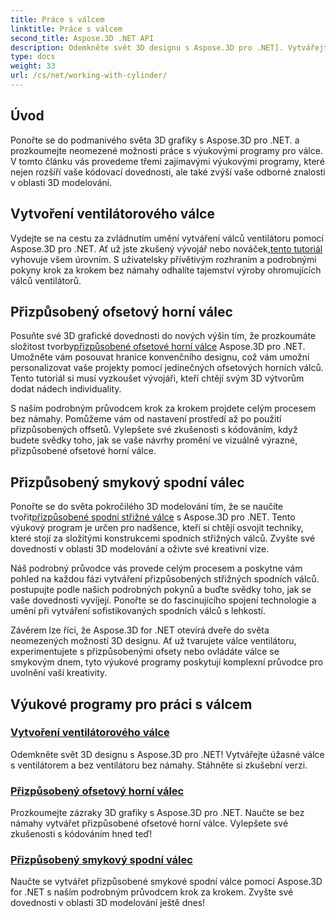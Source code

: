 ```yaml
---
title: Práce s válcem
linktitle: Práce s válcem
second_title: Aspose.3D .NET API
description: Odemkněte svět 3D designu s Aspose.3D pro .NET]. Vytvářejte úžasné válce s ventilátorem a bez ventilátoru bez námahy. Stáhněte si zkušební verzi nyní!
type: docs
weight: 33
url: /cs/net/working-with-cylinder/
---
```

## Úvod

Ponořte se do podmanivého světa 3D grafiky s Aspose.3D pro .NET. a prozkoumejte neomezené možnosti práce s výukovými programy pro válce. V tomto článku vás provedeme třemi zajímavými výukovými programy, které nejen rozšíří vaše kódovací dovednosti, ale také zvýší vaše odborné znalosti v oblasti 3D modelování.

## Vytvoření ventilátorového válce

 Vydejte se na cestu za zvládnutím umění vytváření válců ventilátoru pomocí Aspose.3D pro .NET. Ať už jste zkušený vývojář nebo nováček,[tento tutoriál](./create-fan-cylinder/) vyhovuje všem úrovním. S uživatelsky přívětivým rozhraním a podrobnými pokyny krok za krokem bez námahy odhalíte tajemství výroby ohromujících válců ventilátorů.

## Přizpůsobený ofsetový horní válec

 Posuňte své 3D grafické dovednosti do nových výšin tím, že prozkoumáte složitost tvorby[přizpůsobené ofsetové horní válce](./customized-offset-top-cylinder/) Aspose.3D pro .NET. Umožněte vám posouvat hranice konvenčního designu, což vám umožní personalizovat vaše projekty pomocí jedinečných ofsetových horních válců. Tento tutoriál si musí vyzkoušet vývojáři, kteří chtějí svým 3D výtvorům dodat nádech individuality.

S naším podrobným průvodcem krok za krokem projdete celým procesem bez námahy. Pomůžeme vám od nastavení prostředí až po použití přizpůsobených offsetů. Vylepšete své zkušenosti s kódováním, když budete svědky toho, jak se vaše návrhy promění ve vizuálně výrazné, přizpůsobené ofsetové horní válce.

## Přizpůsobený smykový spodní válec

 Ponořte se do světa pokročilého 3D modelování tím, že se naučíte tvořit[přizpůsobené spodní střižné válce](./customized-shear-bottom-cylinder/) s Aspose.3D pro .NET. Tento výukový program je určen pro nadšence, kteří si chtějí osvojit techniky, které stojí za složitými konstrukcemi spodních střižných válců. Zvyšte své dovednosti v oblasti 3D modelování a oživte své kreativní vize.

Náš podrobný průvodce vás provede celým procesem a poskytne vám pohled na každou fázi vytváření přizpůsobených střižných spodních válců. postupujte podle našich podrobných pokynů a buďte svědky toho, jak se vaše dovednosti vyvíjejí. Ponořte se do fascinujícího spojení technologie a umění při vytváření sofistikovaných spodních válců s lehkostí.

Závěrem lze říci, že Aspose.3D for .NET otevírá dveře do světa neomezených možností 3D designu. Ať už tvarujete válce ventilátoru, experimentujete s přizpůsobenými ofsety nebo ovládáte válce se smykovým dnem, tyto výukové programy poskytují komplexní průvodce pro uvolnění vaší kreativity. 
## Výukové programy pro práci s válcem
### [Vytvoření ventilátorového válce](./create-fan-cylinder/)
Odemkněte svět 3D designu s Aspose.3D pro .NET! Vytvářejte úžasné válce s ventilátorem a bez ventilátoru bez námahy. Stáhněte si zkušební verzi.
### [Přizpůsobený ofsetový horní válec](./customized-offset-top-cylinder/)
Prozkoumejte zázraky 3D grafiky s Aspose.3D pro .NET. Naučte se bez námahy vytvářet přizpůsobené ofsetové horní válce. Vylepšete své zkušenosti s kódováním hned teď!
### [Přizpůsobený smykový spodní válec](./customized-shear-bottom-cylinder/)
Naučte se vytvářet přizpůsobené smykové spodní válce pomocí Aspose.3D for .NET s naším podrobným průvodcem krok za krokem. Zvyšte své dovednosti v oblasti 3D modelování ještě dnes!